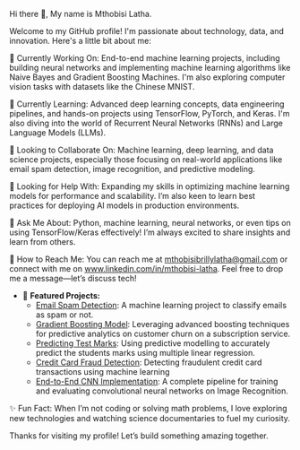 Hi there 👋, My name is Mthobisi Latha.

Welcome to my GitHub profile! I'm passionate about technology, data, and innovation. Here's a little bit about me:

🔧 Currently Working On: End-to-end machine learning projects, including building neural networks and implementing machine learning algorithms like Naive Bayes and Gradient Boosting Machines. I'm also exploring computer vision tasks with datasets like the Chinese MNIST.

🌱 Currently Learning: Advanced deep learning concepts, data engineering pipelines, and hands-on projects using TensorFlow, PyTorch, and Keras. I'm also diving into the world of Recurrent Neural Networks (RNNs) and Large Language Models (LLMs).

🔗 Looking to Collaborate On: Machine learning, deep learning, and data science projects, especially those focusing on real-world applications like email spam detection, image recognition, and predictive modeling.

🤔 Looking for Help With: Expanding my skills in optimizing machine learning models for performance and scalability. I’m also keen to learn best practices for deploying AI models in production environments.

💬 Ask Me About: Python, machine learning, neural networks, or even tips on using TensorFlow/Keras effectively! I’m always excited to share insights and learn from others.

📧 How to Reach Me: You can reach me at mthobisibrillylatha@gmail.com or connect with me on www.linkedin.com/in/mthobisi-latha. Feel free to drop me a message—let’s discuss tech!

- 📁 **Featured Projects:**
  - [Email Spam Detection](https://github.com/Nkalipho/Data-Science-Projects/tree/3af9a11b128749c3728bbd25d67e9b9ff2b83454/Supervised%20Learning/Email%20Spam%20Detection): A machine learning project to classify emails as spam or not.
  - [Gradient Boosting Model](https://github.com/Nkalipho/Data-Science-Projects/tree/3af9a11b128749c3728bbd25d67e9b9ff2b83454/Supervised%20Learning/Predicting%20Customer%20Churn): Leveraging advanced boosting techniques for predictive analytics on customer churn on a subscription service.
  - [Predicting Test Marks](https://github.com/Nkalipho/Data-Science-Projects/tree/3af9a11b128749c3728bbd25d67e9b9ff2b83454/Supervised%20Learning/Predicting%20Test%20Marks): Using predictive modelling to accurately predict the students marks using multiple linear regression. 
  - [Credit Card Fraud Detection](https://github.com/Nkalipho/Data-Science-Projects/tree/3af9a11b128749c3728bbd25d67e9b9ff2b83454/Supervised%20Learning/Credit%20Card%20Fraud%20Detection): Detecting fraudulent credit card transactions using machine learning
  - [End-to-End CNN Implementation](https://github.com/Nkalipho/Data-Science-Projects/tree/3af9a11b128749c3728bbd25d67e9b9ff2b83454/Supervised%20Learning/Image%20Recognition): A complete pipeline for training and evaluating convolutional neural networks on Image Recognition.

✨ Fun Fact: When I’m not coding or solving math problems, I love exploring new technologies and watching science documentaries to fuel my curiosity.

Thanks for visiting my profile! Let’s build something amazing together.
